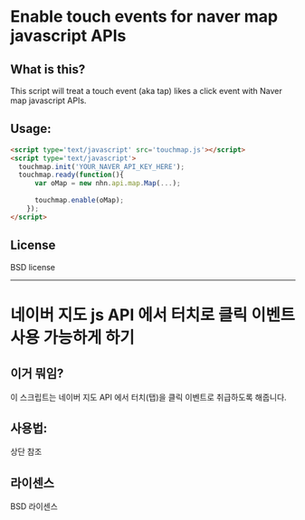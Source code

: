 # Enable touch events for naver map javascript APIs

## What is this?

This script will treat a touch event (aka tap) likes a click event with Naver map javascript APIs. 

## Usage:
```html
<script type='text/javascript' src='touchmap.js'></script>
<script type='text/javascript'>
  touchmap.init('YOUR_NAVER_API_KEY_HERE');
  touchmap.ready(function(){
      var oMap = new nhn.api.map.Map(...);
      
      touchmap.enable(oMap);
    });
</script>
```

## License

BSD license

---

# 네이버 지도 js API 에서 터치로 클릭 이벤트 사용 가능하게 하기

## 이거 뭐임?

이 스크립트는 네이버 지도 API 에서 터치(탭)을 클릭 이벤트로 취급하도록 해줍니다.

## 사용법:

 상단 참조
 
## 라이센스

BSD 라이센스
